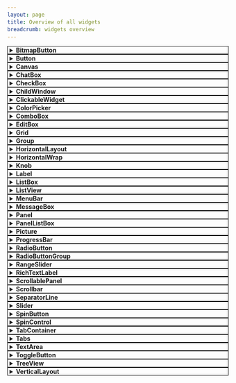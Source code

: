 ```yaml
---
layout: page
title: Overview of all widgets
breadcrumb: widgets overview
---
```


<style>
details.WidgetSummary {
  width: 100%;
  border: 1px solid black;
  padding-left: 0.3em;
}

details.WidgetSummary > summary {
  cursor: pointer;
}

details.WidgetSummary[open] {
  padding-bottom: 0.4em;
}
details.WidgetSummary[open] > summary {
  padding-bottom: 0.4em;
}
</style>

<!-- BitmapButton-->

<div class="SmallerMargin">
<details class="WidgetSummary" id="BitmapButton" markdown="1">
<summary><b>BitmapButton</b></summary>

The `BitmapButton` widget provides a button that has a small icon next to the text (or only an icon and no text).

![BitmapButton](/resources/WidgetsOverview/BitmapButton.png){:width="295" height="45"}

Similar widgets:
- If you don't want an icon and just want a button with a background texture then you should still use the <a href="#Button">Button</a> widget instead

Documentation: [BitmapButton](https://tgui.eu/documentation/1.0/classtgui_1_1BitmapButton.html), [ButtonRenderer](https://tgui.eu/documentation/1.0/classtgui_1_1ButtonRenderer.html) (BitmapButtonRenderer does not exist)

**Example usage**
```c++
button->setText("Click me");
button->setImage("Icon.png");

button->onPress([](const tgui::String& text){
    std::cerr << "Button with caption " << text << " was pressed\n";
});
```

**Notes**

Unlike the onClick signal, the onPress signal can also be triggered by pressing the space or return key while the button is focused.

When the Texture property is set in the renderer, the BackgroundColor and RoundedBorderRadius renderer properties will be ignored.

</details>
</div>

<!-- Button -->

<div class="SmallerMargin">
<details class="WidgetSummary" id="Button" markdown="1">
<summary><b>Button</b></summary>

The `Button` widget provides the basic funcionality for a button.

![Button](/resources/WidgetsOverview/Button.png){:width="400" height="35"}

Similar widgets:
- If you don't need Down or Hover states then you can use a <a href="#Picture">Picture</a> widget instead
- If you want the button to remain in Down state until clicking it again, then check out the <a href="#ToggleButton">ToggleButton</a> widget
- If you want a small icon next to the button text then check out the <a href="#BitmapButton">BitmapButton</a> widget

Documentation: [Button](https://tgui.eu/documentation/1.0/classtgui_1_1Button.html), [ButtonRenderer](https://tgui.eu/documentation/1.0/classtgui_1_1ButtonRenderer.html)

**Example usage**
```c++
button->setText("Click me");

button->onPress([](const tgui::String& text){
    std::cerr << "Button with caption " << text << " was pressed\n";
});
```

**Notes**

Unlike the onClick signal, the onPress signal can also be triggered by pressing the space or return key while the button is focused.

When the Texture property is set in the renderer, the BackgroundColor and RoundedBorderRadius renderer properties will be ignored.

</details>
</div>

<!-- Canvas -->

<div class="SmallerMargin">
<details class="WidgetSummary" id="Canvas" markdown="1">
<summary><b>Canvas</b></summary>

The `Canvas` widget provides a way to render custom contents.

There isn't actually a widget called `Canvas`, but every rendering backend has a backend-specific canvas widget to render on. For more information and examples on how to use each canvas, check the [Canvas tutorial](../canvas/).

Documentation:
- [CanvasSFML](https://tgui.eu/documentation/1.0/classtgui_1_1CanvasSFML.html)
- [CanvasSDL](https://tgui.eu/documentation/1.0/classtgui_1_1CanvasSDL.html)
- [CanvasOpenGL3](https://tgui.eu/documentation/1.0/classtgui_1_1CanvasOpenGL3.html)
- [CanvasGLES2](https://tgui.eu/documentation/1.0/classtgui_1_1CanvasGLES2.html)

</details>
</div>

<!-- ChatBox -->

<div class="SmallerMargin">
<details class="WidgetSummary" id="ChatBox" markdown="1">
<summary><b>ChatBox</b></summary>

The `ChatBox` widget provides a multi-line label where each line can be given its own text style and color.

![ChatBox](/resources/WidgetsOverview/ChatBox.png){:width="280" height="114"}

Similar widgets:
- If different text styles within a line are needed then check out the <a href="#RichTextLabel">RichTextLabel</a> widget instead

Documentation: [ChatBox](https://tgui.eu/documentation/1.0/classtgui_1_1ChatBox.html), [ChatBoxRenderer](https://tgui.eu/documentation/1.0/classtgui_1_1ChatBoxRenderer.html)

**Example usage**
```c++
chatBox->setLinesStartFromTop(false); // vertically align text to bottom
chatBox->setNewLinesBelowOthers(true); // lines are added at the bottom
chatBox->setLineLimit(100); // only keep last 100 lines at any time
chatBox->setTextColor(tgui::Color::Red); // sets default color
chatBox->setTextStyle(tgui::TextStyle::Bold); // sets default text style

chatBox->addLine("Hello"); // red + bold
chatBox->addLine("World", tgui::Color::Green); // green + bold
chatBox->addLine("World", tgui::Color::Blue, tgui::TextStyle::Italic); // blue + italic (not bold)
```

</details>
</div>

<!-- CheckBox -->

<div class="SmallerMargin">
<details class="WidgetSummary" id="CheckBox" markdown="1">
<summary><b>CheckBox</b></summary>

The `CheckBox` widget provides a box that is either checked or unchecked with some text displayed on the right side of the box.

![CheckBox](/resources/WidgetsOverview/CheckBox.png){:width="283" height="67"}

Similar widgets:
- If only one option should be selectable at the same time then you can use <a href="#RadioButton">RadioButton</a> instead
- If you don't need text next to the check box then you can also check out the <a href="#ToggleButton">ToggleButton</a> widget

Documentation: [CheckBox](https://tgui.eu/documentation/1.0/classtgui_1_1CheckBox.html), [CheckBoxRenderer](https://tgui.eu/documentation/1.0/classtgui_1_1CheckBoxRenderer.html)

**Example usage**
```c++
checkBox->setText("Option 1");
checkBox->setChecked(true);
checkBox->setTextClickable(true); // Also check/uncheck when text is clicked

checkBox->onChange([](bool checked){
    if (checked)
        std::cerr << "CheckBox is now checked.\n";
    else
        std::cerr << "CheckBox is now unchecked.\n";
});
```

**Notes**

When the TextureUnchecked and TextureChecked properties are set in the renderer, the BackgroundColor renderer property will be ignored.

</details>
</div>

<!-- ChildWindow -->

<div class="SmallerMargin">
<details class="WidgetSummary" id="ChildWindow" markdown="1">
<summary><b>ChildWindow</b></summary>

The `ChildWindow` widget provides a way to have child windows, which are esentially panels with a title bar.

![ChildWindow](/resources/WidgetsOverview/ChildWindow.png){:width="400" height="78"}

Documentation: [ChildWindow](https://tgui.eu/documentation/1.0/classtgui_1_1ChildWindow.html), [ChildWindowRenderer](https://tgui.eu/documentation/1.0/classtgui_1_1ChildWindowRenderer.html)

**Example usage**
```c++
childWindow->setMinimumSize({100, 50});
childWindow->setTitle("Settings");
childWindow->setTitleButtons(tgui::ChildWindow::TitleButton::Close);
childWindow->setResizable(true);
childWindow->setKeepInParent(true); // Prevents any part of the window to go outside the screen

childWindow->onClosing([](bool* abort){
    abort = true; // Prevents the window from being closed, onClose won't be triggered
});
childWindow->onClose([]{
    std::cerr << "ChildWindow has been closed\n";
    // childWindow->getParent()->remove(childWindow) will be called after this callback ends
});
```

**Notes**

If a child window has a close button and the onClosing callback doesn't abort the close, then closing a child window will cause it to be removed from its parent. You can show the window again by simply adding the window to its parent like you did when creating it.

When the TextureTitleBar property is set in the renderer, the TitleBarColor renderer property will be ignored.

When the TextureBackground property is set in the renderer, the BackgroundColor renderer property will be ignored.

</details>
</div>

<!-- ClickableWidget -->

<div class="SmallerMargin">
<details class="WidgetSummary" id="ClickableWidget" markdown="1">
<summary><b>ClickableWidget</b></summary>

The `ClickableWidget` widget provides an invisible clickable rectangle. It is also used as the base class for several other widgets that inherit the simple mouse click events (e.g. Picture, Button, ...).

Documentation: [ClickableWidget](https://tgui.eu/documentation/1.0/classtgui_1_1ClickableWidget.html), [WidgetRenderer](https://tgui.eu/documentation/1.0/classtgui_1_1WidgetRenderer.html) (ClickableWidgetRenderer does not exist)

**Example usage**
```c++
widget->setSize({100, 50});
widget->setPosition({"50%", "20%"});

widget->onMousePress([]{
    std::cerr << "Left mouse button went down on top of the widget\n";
});
widget->onClick([]{
    std::cerr << "Widget was clicked\n";
});
```

</details>
</div>

<!-- ColorPicker -->

<div class="SmallerMargin">
<details class="WidgetSummary" id="ColorPicker" markdown="1">
<summary><b>ColorPicker</b></summary>

The `ColorPicker` widget provides a child window in which a color can be selected.

![ColorPicker](/resources/WidgetsOverview/ColorPicker.png){:width="537" height="243"}

Documentation: [ColorPicker](https://tgui.eu/documentation/1.0/classtgui_1_1ColorPicker.html), [ColorPickerRenderer](https://tgui.eu/documentation/1.0/classtgui_1_1ColorPickerRenderer.html)

**Example usage**
```c++
colorPicker->setTitle("Change Background Color");
colorPicker->setColor(tgui::Color::Blue); // Set initial color when opening

colorPicker->onColorChange([](const tgui::Color& color){
    std::cerr << "Color inside open window has changed\n";
});
colorPicker->onOkPress([](const tgui::Color& color){
    std::cerr << "The OK button was pressed to confirm the color selection\n";
});
colorPicker->onClose([]{
    std::cerr << "ColorPicker was closed (either by OK or Cancel)\n";
    // colorPicker->getParent()->remove(colorPicker) will be called after this callback ends
});
```

**Notes**

When the OK button is pressed, the onOkPress signal fires before onClose.

If the color was changed and the Cancel button is clicked, onColorChange will trigger with the initial color before onClose is triggered.

Closing the color picker (with either OK or Cancel button) will cause it to be removed from its parent. You can show the window again by simply adding the color picker to its parent like you did when creating it.

When the TextureTitleBar property is set in the renderer, the TitleBarColor renderer property will be ignored.

When the TextureBackground property is set in the renderer, the BackgroundColor renderer property will be ignored.

</details>
</div>

<!-- ComboBox -->

<div class="SmallerMargin">
<details class="WidgetSummary" id="ComboBox" markdown="1">
<summary><b>ComboBox</b></summary>

The `ComboBox` widget provides a way to select an item from a drop-down list.

![ComboBox](/resources/WidgetsOverview/ComboBox.png){:width="270" height="118"}

Documentation: [ComboBox](https://tgui.eu/documentation/1.0/classtgui_1_1ComboBox.html), [ComboBoxRenderer](https://tgui.eu/documentation/1.0/classtgui_1_1ComboBoxRenderer.html)

**Example usage**
```c++
comboBox->addItem("First");
comboBox->addItem("Second");
comboBox->addItem("Third");
comboBox->setSelectedItemByIndex(1); // Selects "Second"

comboBox->onItemSelect([](int index){
    std::cerr << "Selected item in ComboBox changed to index " << index << "\n";
});
comboBox->onItemSelect([](const tgui::String& item){
    std::cerr << "Selected item in ComboBox changed to " << item << "\n";
});
```

**Notes**

When the TextureBackground property is set in the renderer, the BackgroundColor renderer property will be ignored.

When the TextureArrow property is set in the renderer, the ArrowBackgroundColor and ArrowColor renderer properties will be ignored.

</details>
</div>

<!-- EditBox -->

<div class="SmallerMargin">
<details class="WidgetSummary" id="EditBox" markdown="1">
<summary><b>EditBox</b></summary>

The `EditBox` widget provides a single-line text field.

![EditBox](/resources/WidgetsOverview/EditBox.png){:width="295" height="31"}

Similar widgets:
- If you need a multi-line text field then check out the <a href="#TextArea">TextArea</a> widget instead

Documentation: [EditBox](https://tgui.eu/documentation/1.0/classtgui_1_1EditBox.html), [EditBoxRenderer](https://tgui.eu/documentation/1.0/classtgui_1_1EditBoxRenderer.html)

**Example usage**
```c++
editBox->setPasswordCharacter('*');
editBox->setAlignment(tgui::EditBox::Alignment::Right);
editBox->setDefaultText("Fill in password..."); // Displayed while edit box is empty

editBox->onTextChange([](const tgui::String& text){
    std::cerr << "EditBox contents was changed to " << text << "\n";
});
editBox->onReturnOrUnfocus([](const tgui::String& text){
    std::cerr << "EditBox was unfocused or return key was pressed.\n";
});
```

**Notes**

When the Texture property is set in the renderer, the BackgroundColor renderer property will be ignored.

</details>
</div>

<!-- Grid -->

<div class="SmallerMargin">
<details class="WidgetSummary" id="Grid" markdown="1">
<summary><b>Grid</b></summary>

The `Grid` widget provides a way to automatically position widgets beneath and beside each other. The grid can either auto-size to fit the widgets inside it, or it can be given a size in which case additional gaps can appear between widgets so that the widgets spread out to fill the given area.

Similar widgets:
- If widgets are always added to the same row until it is full then check out the <a href="#HorizontalWrap">HorizontalWrap</a> widget
- If the size of the child widgets should also be determined by the grid size then maybe <a href="#HorizontalLayout">HorizontalLayout</a> and <a href="#VerticalLayout">VerticalLayout</a> would be better options

Documentation: [Grid](https://tgui.eu/documentation/1.0/classtgui_1_1Grid.html), [WidgetRenderer](https://tgui.eu/documentation/1.0/classtgui_1_1WidgetRenderer.html) (GridRenderer does not exist)

**Example usage**
```c++
// Only call setWidgetCell after adding the widget with the add() function
// Make sure to add the widget to the grid with the add() function before calling setWidgetCell.
// You need to call setWidgetCell for each widget in the grid. The function has several parameters:
// - The widget for which you want to set (or change) the grid location
// - Row number in which the widget needs to be placed (starting from 0)
// - Column number in which the widget needs to be placed (starting from 0)
// - Optional alignment within the cell (in case widget is smaller than those in same row or column)
// - Optional padding to add around the widget
grid->setWidgetCell(widget1, 0, 0);
grid->setWidgetCell(widget2, 0, 1);
grid->setWidgetCell(widget3, 3, 1);

// Assuming the widgets have sizes of 200x150, 100x100 and 300x200, the above lines cause the following:
// - The top row will have a height of max(150,100) = 150
// - Rows 1 and 2 don't exist as they contain no widgets, the second row will be row number 3
// - The second row has height 200
// - The first column has a width of 200
// - The second column has a width of max(100,300) = 300
// - The cell (0,1) thus has size 300x150 in which widget2 with size 100x100 will be centered
// - The size of the grid will be 350x500

// Calling setSize stops the grid from auto-sizing and will move widgets to fill the size.
// With the above conditions, widget3 will be placed 400-350 = 50 pixels lower after this.
// If there were more rows, the extra 50 pixels would be evenly divided between the rows.
grid->setSize({400, 500});
```

**Notes**

There is an `addWidget` function which the same parameters as `setWidgetCell` which calls `add` and `setWidgetCell` together.

You should never call `setPosition` on any child widget that is added to Grid.

</details>
</div>

<!-- Group -->

<div class="SmallerMargin">
<details class="WidgetSummary" id="Group" markdown="1">
<summary><b>Group</b></summary>

The `Group` widget provides an invisible rectangle that holds a collection of widgets. As widgets have a position relative to their parent, using a Group is useful for moving multiple widgets at once. Different menus in a program could also consist of a Group per screen so that switching menu is as simple as hiding one group and showing another one.

Similar widgets:
- If you need a background or borders then use the <a href="#Panel">Panel</a> widget instead

Documentation: [Group](https://tgui.eu/documentation/1.0/classtgui_1_1Group.html), [GroupRenderer](https://tgui.eu/documentation/1.0/classtgui_1_1GroupRenderer.html)

**Example usage**
```c++
group->add(widget); // Add the child widget to the group instead of directly to the gui

// The line below will set a 5px padding on all 4 sides of the group.
// A widget with position (0,0) and size (100%,100%) inside a group of size (800,600)
// will appear on the screen at position (5,5) with a size of (790,590)
group->getRenderer()->setPadding({5});
```

**Notes**

While the group itself is invisible, it still has a size. Any child widgets positioned outside this size are clipped.

If the mouse isn't interacting with a child widget inside the group, then the mouse events are passed to the widgets behind the group (if there would be any). If events must be absorbed by the group and should never pass to any widgets behind it then use the <a href="#Panel">Panel</a> widget instead (its background color can be set to `tgui::Color::Transparent` to be invisible).

If no position or size is given for the group, it will fill its entire parent area.

</details>
</div>

<!-- HorizontalLayout -->

<div class="SmallerMargin">
<details class="WidgetSummary" id="HorizontalLayout" markdown="1">
<summary><b>HorizontalLayout</b></summary>

The `HorizontalLayout` widget provides a way to automatically position and resize widgets to fill a given area. All child widgets will be placed left and right of each other, the height of each widget will equal the height of the HorizontalLayout.

Similar widgets:
- If you need to place widgets beneath each other then check out the <a href="#VerticalLayout">VerticalLayout</a> widget instead
- If you only want to automatically position widgets but give them a manual size, then check out the <a href="#Grid">Grid</a> widget instead

Documentation: [HorizontalLayout](https://tgui.eu/documentation/1.0/classtgui_1_1HorizontalLayout.html), [BoxLayoutRenderer](https://tgui.eu/documentation/1.0/classtgui_1_1BoxLayoutRenderer.html) (HorizontalLayoutRenderer does not exist)

**Example usage**
```c++
horiLayout->setSize(500, 100);

horiLayout->add(button1);    // ratio = 1
horiLayout->addSpace(0.5);   // ratio = 0.5
horiLayout->add(button2, 2); // ratio = 2
horiLayout->addSpace(0.5);   // ratio = 0.5
horiLayout->add(button3);    // ratio = 1

// sum of ratios: 5
// width of horiLayout: 500
// width of spaces (gaps between widgets): 0.5 / 5 * 500 = 50
// width of button1 and button3: 1 / 5 * 500 = 100
// width of button2: 2 / 5 * 500 = 200
```

**Notes**

The size of the HorizontalLayout (both width and height) must be provided, and child widgets will be resized to fit this size. It is not possible to have the layout grow as more widgets are added. You could however manually update the size every time you add a widget, but then the widget is of limited use.

You should never call `setPosition` or `setSize` on any child widget that is added to HorizontalLayout.

</details>
</div>

<!-- HorizontalWrap -->

<div class="SmallerMargin">
<details class="WidgetSummary" id="HorizontalWrap" markdown="1">
<summary><b>HorizontalWrap</b></summary>

The `HorizontalWrap` widget provides a way to automatically position widgets beside and beneath each other. Widgets that are added to it are placed next to each other, until the widget would no longer fit on the row in which case a it will be placed below the others at the left side of the new row.

Similar widgets:
- If you want the widgets placed in a grid but want to control the row and column of each widget then check out the <a href="#Grid">Grid</a> widget instead

Documentation: [HorizontalWrap](https://tgui.eu/documentation/1.0/classtgui_1_1HorizontalWrap.html), [BoxLayoutRenderer](https://tgui.eu/documentation/1.0/classtgui_1_1BoxLayoutRenderer.html) (HorizontalWrapRenderer does not exist)

**Example usage**
```c++
horiWrap->setSize({100, 200});
horiWrap->getRenderer()->setPadding({5}); // Keep 5px on all sides as empty space
horiWrap->getRenderer()->setSpaceBetweenWidgets(10); // Put a 10px gap beside and below widgets

horiWrap->add(widget1);
horiWrap->add(widget2);
horiWrap->add(widget3);

// Assume the 3 child widgets have size 50x50. Their positions will be as follows:
// - widget1 is at position (5,5)
// - widget2 is at position (65,5)
// - widget3 is at position (5,65)
```

**Notes**

The size of the HorizontalWrap (both width and height) must be provided. It is not possible to have the container grow as more widgets are added.

You should never call `setPosition` on any child widget that is added to HorizontalWrap.

</details>
</div>

<!-- Knob -->

<div class="SmallerMargin">
<details class="WidgetSummary" id="Knob" markdown="1">
<summary><b>Knob</b></summary>

The `Knob` widget provides a circular dial that can be rotated to the wanted value.

![Knob](/resources/WidgetsOverview/Knob.png){:width="180" height="90"}

Similar widgets:
- If you want to select the value on a straight line then use the <a href="#Slider">Slider</a> widget instead

Documentation: [Knob](https://tgui.eu/documentation/1.0/classtgui_1_1Knob.html), [KnobRenderer](https://tgui.eu/documentation/1.0/classtgui_1_1KnobRenderer.html)

**Example usage**
```c++
knob->setMinimum(0);
knob->setMaximum(100);
knob->setValue(25);

knob->setStartRotation(240); // The knob should point to the bottom left if value is 0
knob->setEndRotation(300); // The knob should point to the bottom right if value is 100
knob->setClockwiseTurning(true); // Thumb can't point downwards, we go clockwise from start to end angle

// If no foreground texture would be set, a small circle is drawn inside the knob.
// The texture replaces this circle by something custom.
knob->getRenderer()->setTextureForeground("Arrow.png");
knob->getRenderer()->setImageRotation(90); // Unrotated Arrow.png image points upwards

knob->onValueChange([](float value){
    std::cerr << "Value of the knob was changed to " << value << "\n";
});
```

**Notes**

All angles need to specified in the half-open interval [0,360) where 0 is the right side and 90 is upwards.

When the TextureBackground property is set in the renderer, the BackgroundColor renderer property will be ignored.

When the TextureForeground property is set in the renderer, the ThumbColor renderer property will be ignored.

</details>
</div>

<!-- Label -->

<div class="SmallerMargin">
<details class="WidgetSummary" id="Label" markdown="1">
<summary><b>Label</b></summary>

The `Label` widget provides a way to display some non-interactive text. This can be either a simple line of text, or a box with word-wrap and scrollbars.

![Label](/resources/WidgetsOverview/Label.png){:width="357" height="93"}

Similar widgets:
- If the text formatting (e.g. color) should be different in parts of the label then check out the <a href="#RichTextLabel">RichTextLabel</a> widget instead

Documentation: [Label](https://tgui.eu/documentation/1.0/classtgui_1_1Label.html), [LabelRenderer](https://tgui.eu/documentation/1.0/classtgui_1_1LabelRenderer.html)

**Example usage**
```c++
// If setSize isn't called then the label auto-sizes based on the text it contains
label->setText("Hello world.\nLorem ipsum dolor sit amet");

// An auto-sizing label can be given a maximum width where text should start at a new line
label->setMaximumTextWidth(300);

// If setSize is called then the size no longer depends on the text inside the label
// and a vertical scrollbar can appear if the text does not fit.
label->setSize({300, 400});
label->setHorizontalAlignment(tgui::Label::HorizontalAlignment::Right);

label->onClick([]{
    std::cerr << "Label was clicked\n";
});
label->onDoubleClick([]{
    std::cerr << "Label was double-clicked\n";
});
```

**Notes**

If the label should be rendered on top of another widget that should receive the events then you can use `label->ignoreMouseEvents(true)` to let all mouse events pass through the label.

When the TextureBackground property is set in the renderer, the BackgroundColor renderer property will be ignored.

</details>
</div>

<!-- ListBox -->

<div class="SmallerMargin">
<details class="WidgetSummary" id="ListBox" markdown="1">
<summary><b>ListBox</b></summary>

The `ListBox` widget provides a list of selectable items.

![ListBox](/resources/WidgetsOverview/ListBox.png){:width="360" height="145"}

Similar widgets:
- If you need a header, multiple columns, lines between items or an icon before the text, then you should check out the <a href="#ListView">ListView</a> widget instead

Documentation: [ListBox](https://tgui.eu/documentation/1.0/classtgui_1_1ListBox.html), [ListBoxRenderer](https://tgui.eu/documentation/1.0/classtgui_1_1ListBoxRenderer.html)

**Example usage**
```c++
listBox->addItem("First");
listBox->addItem("Second");
listBox->addItem("Third");
listBox->setSelectedItemByIndex(1); // Selects "Second"
listBox->setTextAlignment(tgui::ListBox::TextAlignment::Center);

listBox->onItemSelect([](int index){
    std::cerr << "Selected item in ListBox changed to index " << index << "\n";
});
listBox->onItemSelect([](const tgui::String& item){
    std::cerr << "Selected item in ListBox changed to " << item << "\n";
});
```

**Notes**

When the TextureBackground property is set in the renderer, the BackgroundColor renderer property will be ignored.

</details>
</div>

<!-- ListView -->

<div class="SmallerMargin">
<details class="WidgetSummary" id="ListView" markdown="1">
<summary><b>ListView</b></summary>

The `ListView` widget provides a list of selectable items, potentially with multiple columns.

![ListView](/resources/WidgetsOverview/ListView.png){:width="425" height="135"}

Similar widgets:
- If you only need one column and don't need a header, lines between items or an icon before the text, then you should check out the <a href="#ListBox">ListBox</a> widget instead

Documentation: [ListView](https://tgui.eu/documentation/1.0/classtgui_1_1ListView.html), [ListViewRenderer](https://tgui.eu/documentation/1.0/classtgui_1_1ListViewRenderer.html)

**Example usage**
```c++
listView->addColumn("Name", 210);
listView->addColumn("Size", 75, tgui::ListView::ColumnAlignment::Right);
listView->addColumn("Modified", 140, tgui::ListView::ColumnAlignment::Right);
listView->setResizableColumns(true);

listView->addItem({"bin", "", "22 Nov 2021  22:18"});
listView->addItem({"form.txt", "41.7 KB", "21 Nov 2019  08:28"});
listView->addItem({"Linux.bmp", "1.4 MB", "1 Aug 2020  15:12"});

listView->onItemSelect([](int index){
    std::cerr << "Selected item in ListView changed to index " << index << "\n";
});
listView->onItemSelect([](int index){
    std::cerr << "Item with index " << index << " was double clicked\n";
});
listView->onHeaderClick([lv=listView.get()](int index){
    std::cerr << "Header at index " << item << " was clicked.\n";

    // Sort the rows in the list view in ascending order based on the clicked column.
    // This only affects existing items, adding new items later requires calling sort again.
    lv->sort(index, [](const tgui::String& a, const tgui::String& b) { return a < b; });
});
```

**Notes**

When the TextureBackground property is set in the renderer, the BackgroundColor renderer property will be ignored.

When the TextureHeaderBackground property is set in the renderer, the HeaderBackgroundColor renderer property will be ignored.

</details>
</div>

<!-- MenuBar -->

<div class="SmallerMargin">
<details class="WidgetSummary" id="MenuBar" markdown="1">
<summary><b>MenuBar</b></summary>

The `MenuBar` widget provides a menu bar that can open menus below or above it.

![MenuBar](/resources/WidgetsOverview/MenuBar.png){:width="158" height="86"}

Documentation: [MenuBar](https://tgui.eu/documentation/1.0/classtgui_1_1MenuBar.html), [MenuBarRenderer](https://tgui.eu/documentation/1.0/classtgui_1_1MenuBarRenderer.html)

**Example usage**
```c++
// You can add menus and the items in them sequentially
menuBar->addMenu("File");
menuBar->addMenuItem("Load");
menuBar->addMenuItem("Save");
menuBar->addMenu("Edit");
menuBar->addMenuItem("Undo");

// Or you can provide a hierarchy (which is needed if you want submenus)
menuBar->addMenuItem({"Edit", "Redo"});
menuBar->addMenuItem({"Format", "Text", "Bold"});

// You can add separator lines by setting the text to "-"
menuBar->addMenuItem({"Edit", "-"});

menuBar->setMenuItemEnabled({"Edit", "Redo"}, false);

menuBar->onMenuItemClick([](const std::vector<tgui::String>& menuItem){
    if (menuItem.size() == 2 && menuItem[0] == "File" && menuItem[1] == "Load")
        std::cerr << "File > Load was clicked\n";
});
menuBar->connectMenuItem({"File", "Save"}, []{
    std::cerr << "File > Save was clicked\n";
});
```

**Notes**

The connectMenuItem will internally do the same as adding an onMenuItemClick callback that compares whether the clicked menu item matches with the connected item.

When the TextureBackground property is set in the renderer, the BackgroundColor renderer property will be ignored for the menu bar.

When the TextureItemBackground property is set in the renderer, the BackgroundColor and SelectedBackgroundColor renderer property will be ignored for the menus.

</details>
</div>

<!-- MessageBox -->

<div class="SmallerMargin">
<details class="WidgetSummary" id="MessageBox" markdown="1">
<summary><b>MessageBox</b></summary>

The `MessageBox` widget provides a child window that displays a message with some buttons below it.

![MessageBox](/resources/WidgetsOverview/MessageBox.png){:width="252" height="96"}

Documentation: [MessageBox](https://tgui.eu/documentation/1.0/classtgui_1_1MessageBox.html), [MessageBoxRenderer](https://tgui.eu/documentation/1.0/classtgui_1_1MessageBoxRenderer.html)

**Example usage**
```c++
messageBox->setText("Are you sure?");
messageBox->addButton("Yes");
messageBox->addButton("No");
messageBox->setButtonAlignment(tgui::MessageBox::Alignment::Right);

messageBox->onButtonPress([msgBox=messageBox.get()](const tgui::String& button){
    assert(button == "Yes" || button == "No);
    std::cerr << "The " << button << " button was pressed\n";

    // Remove the message box from its parent to stop showing it
    msgBox->getParent()->remove(msgBox->shared_from_this());
});
```

**Notes**

You can still interact with widgets outside the message box. If you do not want this, then you should e.g. place a semi-transparent black panel behind the message box that fills the entire screen, and then remove it again when the window is closed.

When the TextureTitleBar property is set in the renderer, the TitleBarColor renderer property will be ignored.

When the TextureBackground property is set in the renderer, the BackgroundColor renderer property will be ignored.

</details>
</div>

<!-- Panel -->

<div class="SmallerMargin">
<details class="WidgetSummary" id="Panel" markdown="1">
<summary><b>Panel</b></summary>

The `Panel` widget provides a collection of widgets with a background behind them.

Similar widgets:
- If the panel needs to be invisible then check out the <a href="#Group">Group</a> widget instead

Documentation: [Panel](https://tgui.eu/documentation/1.0/classtgui_1_1Panel.html), [PanelRenderer](https://tgui.eu/documentation/1.0/classtgui_1_1PanelRenderer.html)

**Example usage**
```c++
panel->add(widget); // Add the child widget to the panel instead of directly to the gui

// Set the background of the panel. You could also use setTextureBackground for an image.
panel->getRenderer()->setBackgroundColor(tgui::Color::Blue);

// The line below will set a 5px padding on all 4 sides of the group.
// A widget with position (0,0) and size (100%,100%) inside a panel of size (800,600)
// will appear on the screen at position (5,5) with a size of (790,590)
panel->getRenderer()->setPadding({5});
```

</details>
</div>

<!-- PanelListBox -->

<div class="SmallerMargin">
<details class="WidgetSummary" id="PanelListBox" markdown="1">
<summary><b>PanelListBox</b></summary>

The `PanelListBox` widget provides a list of selectable items, where each item is a panel that can contain any chosen widgets.

Similar widgets:
- If each item should only contain a simple label then check out the <a href="#ListBox">ListBox</a> widget instead

Documentation: [PanelListBox](https://tgui.eu/documentation/1.0/classtgui_1_1PanelListBox.html), [PanelListBoxRenderer](https://tgui.eu/documentation/1.0/classtgui_1_1PanelListBoxRenderer.html)

**Example usage**
```c++
// Design how you want each row to look by adding widgets to the hidden template panel
tgui::Panel::Ptr templatePanel = listBox->getPanelTemplate();
tgui::Picture::Ptr templatePic = tgui::Picture::create();
templatePic->setOrigin({0.5f, 0.5f});
templatePic->setPosition({"50%", "50%"});
templatePanel->add(templatePic, "PicName");

// Adding items will create a new visible panel that is copied from the template panel
tgui::Panel::Ptr itemPanel1 = listBox->addItem();
tgui::Picture::Ptr itemPic = itemPanel1->get<tgui::Picture>("PicName");
itemPic->getRenderer()->setTexture("image1.png");

tgui::Panel::Ptr itemPanel2 = listBox->addItem();
itemPanel2->get<tgui::Picture>("PicName")->getRenderer()->setTexture("image2.png");

listBox->setItemsHeight(50); // Give each panel a height of 50px

// Choose the background color of all item panels
listBox->getRenderer()->setItemsBackgroundColor(tgui::Color::White);
listBox->getRenderer()->setSelectedItemsBackgroundColor(tgui::Color::Blue);
listBox->setSelectedItemByIndex(0);

listBox->onItemSelect([](int index){
    std::cerr << "Selected item in PanelListBox changed to index " << index << "\n";
});
```

**Notes**

You should never call `setPosition` or `setSize` on the template panel or any of the item panels. The list box controls the position and size of each item.

</details>
</div>

<!-- Picture -->

<div class="SmallerMargin">
<details class="WidgetSummary" id="Picture" markdown="1">
<summary><b>Picture</b></summary>

The `Picture` widget provides a way to show a static image.

Documentation: [Picture](https://tgui.eu/documentation/1.0/classtgui_1_1Picture.html), [PictureRenderer](https://tgui.eu/documentation/1.0/classtgui_1_1PictureRenderer.html)

**Example usage**
```c++
auto picture = tgui::Picture::create("image1.png");
picture->getRenderer()->setTexture("image2.png"); // To change image after construction

picture->onClick([]{
    std::cerr << "Picture was clicked\n";
});
picture->onDoubleClick([]{
    std::cerr << "Picture was double-clicked\n";
});
```

**Notes**

If the image should be rendered on top of another widget that should receive the events then you can use `picture->ignoreMouseEvents(true)` to let all mouse events pass through the picture.

</details>
</div>

<!-- ProgressBar -->

<div class="SmallerMargin">
<details class="WidgetSummary" id="ProgressBar" markdown="1">
<summary><b>ProgressBar</b></summary>

The `ProgressBar` widget provides a loading bar to indicate progress.

![ProgressBar](/resources/WidgetsOverview/ProgressBar.png){:width="235" height="91"}

Documentation: [ProgressBar](https://tgui.eu/documentation/1.0/classtgui_1_1ProgressBar.html), [ProgressBarRenderer](https://tgui.eu/documentation/1.0/classtgui_1_1ProgressBarRenderer.html)

**Example usage**
```c++
progressBar->setMinimum(0);
progressBar->setMaximum(200);

progressBar->setValue(70);
progressBar->incrementValue(); // set value to 71
progressBar->setText("71%");

progressBar->onValueChange([](unsigned int value){
    std::cerr << "ProgressBar value has changed to " << value << "\n";
});
progressBar->onFull([]{
    std::cerr << "ProgressBar value has reached the maximum\n";
});
```

**Notes**

When the TextureBackground property is set in the renderer, the BackgroundColor renderer property will be ignored.

When the TextureFill property is set in the renderer, the FillColor renderer property will be ignored.

</details>
</div>

<!-- RadioButton -->

<div class="SmallerMargin">
<details class="WidgetSummary" id="RadioButton" markdown="1">
<summary><b>RadioButton</b></summary>

The `RadioButton` widget provides a box of which at most one of them can be checked, with some text displayed on the right side of the box.

![RadioButton](/resources/WidgetsOverview/RadioButton.png){:width="285" height="72"}

Similar widgets:
- If multiple options should be possible or if it should be possible to uncheck a checked box then you should use <a href="#CheckBox">CheckBox</a> instead

Documentation: [RadioButton](https://tgui.eu/documentation/1.0/classtgui_1_1RadioButton.html), [RadioButtonRenderer](https://tgui.eu/documentation/1.0/classtgui_1_1RadioButtonRenderer.html)

**Example usage**
```c++
radioButton->setText("Option 1");
radioButton->setChecked(true); // This will uncheck all others with the same parent
radioButton->setTextClickable(true); // Also check/uncheck when text is clicked

// While the user can't uncheck a radio button, you can do it in code
radioButton->setChecked(false);

radioButton->onCheck([]{
    std::cerr << "The RadioButton is now checked.\n";
});
```

**Notes**

Whenever a radio button is checked, it will look for other radio buttons that were added to the same parent and uncheck them. If you wish to create multiple groups of radio buttons when one option can be checked per group then each group should be added to a separate container (e.g. a RadioButtonGroup, Group or Panel widget).

When the TextureUnchecked and TextureChecked properties are set in the renderer, the BackgroundColor renderer property will be ignored.

</details>
</div>

<!-- RadioButtonGroup -->

<div class="SmallerMargin">
<details class="WidgetSummary" id="RadioButtonGroup" markdown="1">
<summary><b>RadioButtonGroup</b></summary>

The `RadioButtonGroup` widget provides an invisible container in which you can add radio buttons to group them together.

Similar widgets:
- If the group needs to have a position and size then use the <a href="#Group">Group</a> widget instead
- If the group needs to have a background color then use the <a href="#Panel">Panel</a> widget instead

Documentation: [RadioButtonGroup](https://tgui.eu/documentation/1.0/classtgui_1_1RadioButtonGroup.html), [WidgetRenderer](https://tgui.eu/documentation/1.0/classtgui_1_1WidgetRenderer.html) (RadioButtonGroupRenderer does not exist)

**Example usage**
```c++
group->add(radioButton1);
group->add(radioButton2);

// RadioButtonGroup provides a helper function to uncheck all radio buttons inside it
group->uncheckRadioButtons();
```

**Notes**

Unlike the Group widget, a RadioButtonGroup has no size. You can freely place radio buttons (or other widgets) inside it without them being clipped if they wouldn't fit.

You still need to manully position the radio buttons inside the group, it does not provide any functionality to e.g. automatically place them below each other.

</details>
</div>

<!-- RangeSlider -->

<div class="SmallerMargin">
<details class="WidgetSummary" id="RangeSlider" markdown="1">
<summary><b>RangeSlider</b></summary>

The `RangeSlider` widget provides a horizontal or vertical slider with 2 knobs in order to select a range.

![RangeSlider](/resources/WidgetsOverview/RangeSlider.png){:width="160" height="61"}

Similar widgets:
- If you only need a single knob then check out the <a href="#Slider">Slider</a> widget instead

Documentation: [RangeSlider](https://tgui.eu/documentation/1.0/classtgui_1_1RangeSlider.html), [RangeSliderRenderer](https://tgui.eu/documentation/1.0/classtgui_1_1RangeSliderRenderer.html)

**Example usage**
```c++
slider->setMinimum(100);
slider->setMaximum(200);
slider->setStep(5);
slider->setSelectionStart(150); // Position for first knob
slider->setSelectionEnd(160); // Position for second knob

slider->onRangeChange([](float start, float end){
    std::cerr << "New range selected in RangeSlider is " << start << "-" << end << "\n";
});
```

**Notes**

When the TextureTrack property is set in the renderer, the TrackColor renderer property will be ignored.

When the TextureThumb property is set in the renderer, the ThumbColor renderer property will be ignored.

When the TextureSelectedTrack property is set in the renderer, the SelectedTrackColor renderer property will be ignored.

</details>
</div>

<!-- RichTextLabel -->

<div class="SmallerMargin">
<details class="WidgetSummary" id="RichTextLabel" markdown="1">
<summary><b>RichTextLabel</b></summary>

The `RichTextLabel` widget provides a way to display some non-interactive text with different text styles and colors.

![RichTextLabel](/resources/WidgetsOverview/RichTextLabel.png){:width="400" height="180"}

Similar widgets:
- If the entire text will be the same style and color then you can use the <a href="#Label">Label</a> widget instead

Documentation: [RichTextLabel](https://tgui.eu/documentation/1.0/classtgui_1_1RichTextLabel.html), [LabelRenderer](https://tgui.eu/documentation/1.0/classtgui_1_1LabelRenderer.html) (RichTextLabelRenderer does not exist)

**Example usage**
```c++
label->setSize({300, 400});
label->setHorizontalAlignment(tgui::RichTextLabel::HorizontalAlignment::Right);

label->setTextSize(13); // Set default text size
label->getRenderer()->setTextColor(tgui::Color::Yellow); // Set default text color

// Supported text formatting tags: <b>, <i>, <u>, <s>, <size>, <color>
label->setText("<b><color=#ff0000>bold</color></b>\n<i><size=15>italics</size></i>");

// The text can contain images as well. The <img> tag should not be closed.
label->setText("Text with <img=img1.png> and <img=\"img2.png\"> inside");
```

**Notes**

When the TextureBackground property is set in the renderer, the BackgroundColor renderer property will be ignored.

</details>
</div>

<!-- ScrollablePanel -->

<div class="SmallerMargin">
<details class="WidgetSummary" id="ScrollablePanel" markdown="1">
<summary><b>ScrollablePanel</b></summary>

The `ScrollablePanel` widget provides a panel that gets scrollbars when the contents inside the panel is too large to fit inside the panel.

Similar widgets:
- If you don't need the scrollbars then you can use a regular <a href="#Panel">Panel</a> widget instead
- If you don't want the panel but instead want full control over the scrolling then you can use the <a href="#Scrollbar">Scrollbar</a> widget instead

Documentation: [ScrollablePanel](https://tgui.eu/documentation/1.0/classtgui_1_1ScrollablePanel.html), [ScrollablePanelRenderer](https://tgui.eu/documentation/1.0/classtgui_1_1ScrollablePanelRenderer.html)

**Example usage**
```c++
panel->setSize({300, 200});
panel->setContentSize({300, 1000});

// Set when each scrollbar shows up. There are 3 policies:
// - Always: always show the scrollbar, no matter what the content size is.
// - Automatic: only show scrollbar if content size is larger than size.
// - Never: always hide the scrollbar, no matter what the content size is.
// Our content width is set equal to the panel width above, so without
// the Never policy our horizontal scrollbar would appear in the case
// where the vertical scrollbar becomes visible (because it would shrink
// the available width to below the configured content width).
panel->setVerticalScrollbarPolicy(tgui::Scrollbar::Policy::Automatic);
panel->setHorizontalScrollbarPolicy(tgui::Scrollbar::Policy::Never);

// Set how much is scrolled when the arrow of the scrollbar is clicked,
// or when the mouse wheel is scrolled.
panel->setVerticalScrollAmount(50);
```

**Notes**

When the TextureBackground property is set in the renderer, the BackgroundColor renderer property will be ignored.

</details>
</div>

<!-- Scrollbar -->

<div class="SmallerMargin">
<details class="WidgetSummary" id="Scrollbar" markdown="1">
<summary><b>Scrollbar</b></summary>

The `Scrollbar` widget provides just the scrollbar itself, without anything to scroll through.

![Scrollbar](/resources/WidgetsOverview/Scrollbar.png){:width="170" height="78"}

Similar widgets:
- If want a panel in which the contents moved with the scrollbar then check out the <a href="#ScrollablePanel">ScrollablePanel</a> widget instead

Documentation: [Scrollbar](https://tgui.eu/documentation/1.0/classtgui_1_1Scrollbar.html), [ScrollbarRenderer](https://tgui.eu/documentation/1.0/classtgui_1_1ScrollbarRenderer.html)

**Example usage**
```c++
// Value will go from 0-150, with the thumb size will be 1/4th of the bar
scrollbar->setMaximum(200);
scrollbar->setViewportSize(50);

// Set how much the value is changed each time the arrow is clicked,
// or when the mouse wheel is scrolled.
scrollbar->setScrollAmount(25);

// Specify whether you want the scrollbar to be visible when the viewport size
// is greater or equal to the specified maximum.  The thumb will fill the
// entire bar in this case and the value can only be 0.
scrollbar->setAutoHide(false);

scrollbar->setValue(60);

scrollbar->onValueChange([](float value){
    std::cerr << "Scrollbar value was changed to " << value << "\n";
});
```

**Notes**

If AutoHide is true and ViewportSize >= Maximum then the scrollbar won't be drawn.

When the TextureArrowUp and TextureArrowDown properties are set in the renderer, the ArrowBackgroundColor and ArrowColor renderer properties will be ignored.

When the TextureTrack property is set in the renderer, the TrackColor renderer property will be ignored.

When the TextureThumb property is set in the renderer, the ThumbColor renderer property will be ignored.

</details>
</div>

<!-- SeparatorLine -->

<div class="SmallerMargin">
<details class="WidgetSummary" id="SeparatorLine" markdown="1">
<summary><b>SeparatorLine</b></summary>

The `SeparatorLine` widget provides a horizontal or vertical line of a certain color that can be used to visually separate widgets. It is esentially just a colored rectangle, it is NOT a real draggable separator to grow or shrink a container (TGUI currently does not support such thing).

Documentation: [SeparatorLine](https://tgui.eu/documentation/1.0/classtgui_1_1SeparatorLine.html), [SeparatorLineRenderer](https://tgui.eu/documentation/1.0/classtgui_1_1SeparatorLineRenderer.html)

**Example usage**
```c++
line->setPosition({5, 100});
line->setSize({490, 2});
line->getRenderer()->setColor(tgui::Color::Black);
```

</details>
</div>

<!-- Slider -->

<div class="SmallerMargin">
<details class="WidgetSummary" id="Slider" markdown="1">
<summary><b>Slider</b></summary>

The `Slider` widget provides a horizontal or vertical slider to select a value from a range.

![Slider](/resources/WidgetsOverview/Slider.png){:width="180" height="70"}

Similar widgets:
- If you need two knobs to select a range instead of a single value then check out the <a href="#RangeSlider">RangeSlider</a> widget instead
- If you want to select the value from a dial then check out the <a href="#Knob">Knob</a> widget instead

Documentation: [Slider](https://tgui.eu/documentation/1.0/classtgui_1_1Slider.html), [SliderRenderer](https://tgui.eu/documentation/1.0/classtgui_1_1SliderRenderer.html)

**Example usage**
```c++
slider->setMinimum(100);
slider->setMaximum(200);
slider->setStep(5);
slider->setValue(135);

slider->onValueChange([](float value){
    std::cerr << "Slider value was changed to " << value << "\n";
});
```

**Notes**

When the TextureTrack property is set in the renderer, the TrackColor renderer property will be ignored.

When the TextureThumb property is set in the renderer, the ThumbColor renderer property will be ignored.

</details>
</div>

<!-- SpinButton -->

<div class="SmallerMargin">
<details class="WidgetSummary" id="SpinButton" markdown="1">
<summary><b>SpinButton</b></summary>

The `SpinButton` widget provides an up and down arrow to select a value.

![SpinButton](/resources/WidgetsOverview/SpinButton.png){:width="140" height="52"}

Similar widgets:
- If you want there to be an edit box attached to the arrows then check out the <a href="#SpinControl">SpinControl</a> widget instead

Documentation: [SpinButton](https://tgui.eu/documentation/1.0/classtgui_1_1SpinButton.html), [SpinButtonRenderer](https://tgui.eu/documentation/1.0/classtgui_1_1SpinButtonRenderer.html)

**Example usage**
```c++
spinButton->setMinimum(100);
spinButton->setMaximum(200);
spinButton->setStep(5);
spinButton->setValue(135);

spinButton->onValueChange([](float value){
    std::cerr << "SpinButton value was changed to " << value << "\n";
});
```

**Notes**

When the TextureArrowUp and TextureArrowDown properties are set in the renderer, the BackgroundColor and ArrowColor renderer properties will be ignored.

</details>
</div>

<!-- SpinControl -->

<div class="SmallerMargin">
<details class="WidgetSummary" id="SpinControl" markdown="1">
<summary><b>SpinControl</b></summary>

The `SpinControl` widget provides an edit box with an up and down arrow next to it.

![SpinControl](/resources/WidgetsOverview/SpinControl.png){:width="160" height="31"}

Similar widgets:
- If you just want the arrows without the edit box then check out the <a href="#SpinButton">SpinButton</a> widget instead

Documentation: [SpinControl](https://tgui.eu/documentation/1.0/classtgui_1_1SpinControl.html), [WidgetRenderer](https://tgui.eu/documentation/1.0/classtgui_1_1WidgetRenderer.html) (SpinControlRenderer does not exist)

**Example usage**
```c++
spinControl->setMinimum(10);
spinControl->setMaximum(20);
spinControl->setStep(1);
spinControl->setValue(15);
spinControl->setDecimalPlaces(1); // Display "15.0" instead of "15"

spinControl->onValueChange([](float value){
    std::cerr << "SpinControl value was changed to " << value << "\n";
});
```

**Notes**

The renderer for the edit box and spin button can be accessed with getSpinTextRenderer() and getSpinButtonRenderer().

</details>
</div>

<!-- TabContainer -->

<div class="SmallerMargin">
<details class="WidgetSummary" id="TabContainer" markdown="1">
<summary><b>TabContainer</b></summary>

The `TabContainer` widget provides a row of tabs and a panel below or above it that changes when a different tab is selected.

Similar widgets:
- If you don't want to have a panel attached to the tabs then check out the <a href="#Tabs">Tabs</a> widget instead

Documentation: [TabContainer](https://tgui.eu/documentation/1.0/classtgui_1_1TabContainer.html), [WidgetRenderer](https://tgui.eu/documentation/1.0/classtgui_1_1WidgetRenderer.html) (TabContainerRenderer does not exist)

**Example usage**
```c++
tabContainer->setTabHeight(25);
tabContainer->setSize({400, 325}); // Panels will be 400x300

tgui::Panel::Ptr panel1 = tabContainer->addTab("Tab 1");
tgui::Panel::Ptr panel2 = tabContainer->addTab("Tab 2");

tabContainer->select(0); // Selects "Tab 1" and shows panel1 while panel2 is hidden

tabContainer->setTabAlignment(tgui::TabContainer::TabAlign::Top); // Tabs above panels

// By default the tabs fill the entire width. You can choose to have a fixed size per tab instead.
tabContainer->setTabFixedSize(200);

tabContainer->onSelectionChanged([](int index){
    std::cerr << "The tab and panel with index " << index << " is now selected\n";
});
```

**Notes**

The renderer for the tabs can be accessed with getTabsRenderer().

</details>
</div>

<!-- Tabs -->

<div class="SmallerMargin">
<details class="WidgetSummary" id="Tabs" markdown="1">
<summary><b>Tabs</b></summary>

The `Tabs` widget provides a row of tabs where one can be selected.

![Tabs](/resources/WidgetsOverview/Tabs.png){:width="300" height="61"}

Similar widgets:
- If you want there to be a panel directly below or above the tabs which is changed when a tab is selected then check out the <a href="#TabContainer">TabContainer</a> widget instead

Documentation: [Tabs](https://tgui.eu/documentation/1.0/classtgui_1_1Tabs.html), [TabsRenderer](https://tgui.eu/documentation/1.0/classtgui_1_1TabsRenderer.html)

**Example usage**
```c++
tabs->add("Tab 1");
tabs->add("Tab 2");
tabs->select(0); // Selects "Tab 1"

// If no width is set then the size of each tab depends on the text inside
tabs->setTabHeight(30);
tabs->setMinimumTabWidth(120);

// If a width is set then all tabs have the same width to fill the given size
tabs->setSize({250, 30});

tabs->onTabSelect([](const tgui::String& tab){
    std::cerr << "The tab " << tab << " is now selected\n";
});
```

**Notes**

The MinimumTabWidth and MaximumTabWidth properties have no effect when not auto-sizing (i.e. when setSize was called).

Calling setHeight turns auto-sizing off because it calls setSize internally. If this is unwanted then either use setTabHeight instead of setHeight or use setAutoSize afterwards to re-enable auto-sizing.

When the TextureTab property is set in the renderer, the BackgroundColor renderer property will be ignored.

</details>
</div>

<!-- TextArea -->

<div class="SmallerMargin">
<details class="WidgetSummary" id="TextArea" markdown="1">
<summary><b>TextArea</b></summary>

The `TextArea` widget provides a multi-line text field.

![TextArea](/resources/WidgetsOverview/TextArea.png){:width="280" height="94"}

Similar widgets:
- If you need a single-line text field then check out the <a href="#EditBox">EditBox</a> widget instead

Documentation: [TextArea](https://tgui.eu/documentation/1.0/classtgui_1_1TextArea.html), [TextAreaRenderer](https://tgui.eu/documentation/1.0/classtgui_1_1TextAreaRenderer.html)

**Example usage**
```c++
textArea->setText("Hello world.\nLorem ipsum dolor sit amet");

textArea->onTextChange([](const tgui::String& text){
    std::cerr << "TextArea contents was changed to " << text << "\n";
});
```

**Notes**

When the TextureBackground property is set in the renderer, the BackgroundColor renderer property will be ignored.

</details>
</div>

<!-- ToggleButton -->

<div class="SmallerMargin">
<details class="WidgetSummary" id="ToggleButton" markdown="1">
<summary><b>ToggleButton</b></summary>

The `ToggleButton` widget provides a button for which the down state can be toggled (i.e. it remains in down state after clicking the button until it is clicked again).

![ToggleButton](/resources/WidgetsOverview/ToggleButton.png){:width="174" height="61"}

Similar widgets:
- If you are looking for a normal button then check out the <a href="#Button">Button</a> widget instead

Documentation: [ToggleButton](https://tgui.eu/documentation/1.0/classtgui_1_1ToggleButton.html), [ButtonRenderer](https://tgui.eu/documentation/1.0/classtgui_1_1ButtonRenderer.html) (ToggleButtonRenderer does not exist)

**Example usage**
```c++
button->setText("ON");
button->setDown(true);

button->onToggle([](bool isDown){
  if (isDown) {
    button->setText("ON");
    std::cerr << "Button is in down/on state\n";
  }
  else {
    button->setText("OFF");
    std::cerr << "Button is in up/off state\n";
  }
});
```

**Notes**

When the Texture property is set in the renderer, the BackgroundColor and RoundedBorderRadius renderer properties will be ignored.

</details>
</div>

<!-- TreeView -->

<div class="SmallerMargin">
<details class="WidgetSummary" id="TreeView" markdown="1">
<summary><b>TreeView</b></summary>

The `TreeView` widget provides a hierarchical list of items, where nodes that have children can be expanded or collapsed.

![TreeView](/resources/WidgetsOverview/TreeView.png){:width="340" height="132"}

Documentation: [TreeView](https://tgui.eu/documentation/1.0/classtgui_1_1TreeView.html), [TreeViewRenderer](https://tgui.eu/documentation/1.0/classtgui_1_1TreeViewRenderer.html)

**Example usage**
```c++
treeView->addItem({"Smilies", "Happy"});
treeView->addItem({"Smilies", "Sad"});
treeView->addItem({"Smilies", "Neither"});
treeView->addItem({"Vehicles", "Parts", "Wheel"});
treeView->addItem({"Vehicles", "Whole", "Truck"});
treeView->addItem({"Vehicles", "Whole", "Car"});

treeView->expandAll();
treeView->collapse({"Vehicles", "Whole"});

treeView->onItemSelect([](const std::vector<tgui::String>& selectedItem){
    if (selectedItem.empty())
        std::cerr << "No item is selected anymore in TreeView\n";
    else
    {
        std::cerr << "The selected item changed in the TreeView\n";
        assert(selectedItem[0] == "Smilies" || selectedItem[0] == "Vehicles");
    }
});
```

**Notes**

When the TextureBackground property is set in the renderer, the BackgroundColor renderer property will be ignored.

When none of the TextureBranchExpanded, TextureBranchCollapsed or TextureLeaf properties are set in the renderer, a `-` and `+` will be rendered in front of expanded and collapsed nodes in the same color as the text behind it.

</details>
</div>

<!-- VerticalLayout -->

<div class="SmallerMargin">
<details class="WidgetSummary" id="VerticalLayout" markdown="1">
<summary><b>VerticalLayout</b></summary>

The `VerticalLayout` widget provides a way to automatically position and resize widgets to fill a given area. All child widgets will be placed above and below each other, the width of each widget will equal the width of the VerticalLayout.

Similar widgets:
- If you need to place widgets beside each other then check out the <a href="#HorizontalLayout">HorizontalLayout</a> widget instead
- If you only want to automatically position widgets but give them a manual size, then check out the <a href="#Grid">Grid</a> widget instead

Documentation: [VerticalLayout](https://tgui.eu/documentation/1.0/classtgui_1_1VerticalLayout.html), [BoxLayoutRenderer](https://tgui.eu/documentation/1.0/classtgui_1_1BoxLayoutRenderer.html) (VerticalLayoutRenderer does not exist)

**Example usage**
```c++
vertLayout->setSize(200, 500);

vertLayout->add(button1);    // ratio = 1
vertLayout->addSpace(0.5);   // ratio = 0.5
vertLayout->add(button2, 2); // ratio = 2
vertLayout->addSpace(0.5);   // ratio = 0.5
vertLayout->add(button3);    // ratio = 1

// sum of ratios: 5
// height of vertLayout: 500
// height of spaces (gaps between widgets): 0.5 / 5 * 500 = 50
// height of button1 and button3: 1 / 5 * 500 = 100
// height of button2: 2 / 5 * 500 = 200
```

**Notes**

The size of the VerticalLayout (both width and height) must be provided, and child widgets will be resized to fit this size. It is not possible to have the layout grow as more widgets are added. You could however manually update the size every time you add a widget, but then the widget is of limited use.

You should never call `setPosition` or `setSize` on any child widget that is added to VerticalLayout.

</details>
</div>


<!-- When the visitor opens a <details> tab then we store the hash in the history.
     This way, if they click a link and then go back, they end up at the last opened section.
     We also add the last opened element in the title. When links are followed and the same page ends up in
     the history multiple times, it will be possible to see which section was open for each history entry.
-->
<script type="text/javascript">
var initialTitle = document.title;
const detailsElements = document.querySelectorAll("details");
detailsElements.forEach(function (detailsItem) {
  detailsItem.addEventListener("toggle", function() {
    if (detailsItem.open) {
      history.replaceState(undefined, undefined, "#" + detailsItem.id);
      document.getElementsByTagName('title')[0].innerHTML = initialTitle + ' (' + detailsItem.id + ')';
    }
  })
});
</script>

<!-- When the hash in the URL is provided for one of the <details> elements, then automatically open that element -->
<script type="text/javascript">
function openTarget() {
  var hash = location.hash.substring(1);
  if (hash) {
    var details = document.getElementById(hash);
    if (details && details.tagName.toLowerCase() === 'details') {
      details.open = true;
    }
  }
}
window.addEventListener('hashchange', openTarget);
openTarget();
</script>
